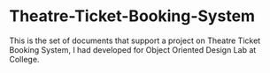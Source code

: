# Theatre-Ticket-Booking-System
This is the set of documents that support a project on Theatre Ticket Booking System, I had developed for Object Oriented Design Lab at College.
